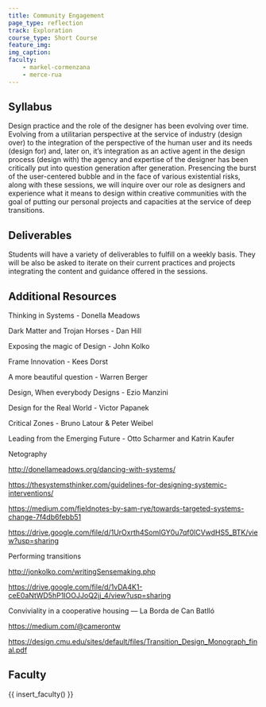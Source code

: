 ```yaml
---
title: Community Engagement
page_type: reflection
track: Exploration
course_type: Short Course
feature_img: 
img_caption: 
faculty: 
    - markel-cormenzana
    - merce-rua
---
```


## Syllabus

Design practice and the role of the designer has been evolving over time. Evolving from a utilitarian perspective at the service of industry (design over) to the integration of the perspective of the human user and its needs (design for) and, later on,  it’s integration as an active agent in the design process (design with) the agency and expertise of the designer has been critically put into question generation after generation. Presencing the burst of the user-centered bubble and in the face of various existential risks, along with these sessions, we will inquire over our role as designers and experience what it means to design within creative communities with the goal of putting our personal projects and capacities at the service of deep transitions.  

## Deliverables

Students will have a variety of deliverables to fulfill on a weekly basis. They will be also be asked to iterate on their current practices and projects integrating the content and guidance offered in the sessions.

## Additional Resources

Thinking in Systems - Donella Meadows

Dark Matter and Trojan Horses - Dan Hill

Exposing the magic of Design - John Kolko

Frame Innovation - Kees Dorst

A more beautiful question - Warren Berger

Design, When everybody Designs - Ezio Manzini

Design for the Real World - Victor Papanek

Critical Zones - Bruno Latour & Peter Weibel

Leading from the Emerging Future - Otto Scharmer and Katrin Kaufer

Netography

http://donellameadows.org/dancing-with-systems/

https://thesystemsthinker.com/guidelines-for-designing-systemic-interventions/

https://medium.com/fieldnotes-by-sam-rye/towards-targeted-systems-change-7f4db6febb51

https://drive.google.com/file/d/1UrOxrth4SomIGY0u7qf0lCVwdHS5_BTK/view?usp=sharing

Performing transitions

http://jonkolko.com/writingSensemaking.php

https://drive.google.com/file/d/1vDA4K1-ceE0aNtWD5hP1IOOJJoQ2jj_4/view?usp=sharing

Conviviality in a cooperative housing — La Borda de Can Batlló

https://medium.com/@camerontw

https://design.cmu.edu/sites/default/files/Transition_Design_Monograph_final.pdf

## Faculty

{{ insert_faculty() }}